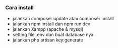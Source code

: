 ### Cara install

- jalankan composer update atau composer install
- jalankan npm install dan npm run dev
- jalankan Xampp (apache & mysql)
- setting file .env dan buat database nya
- jalankan php artisan key:generate
